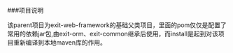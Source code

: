 ###项目说明

该parent项目为exit-web-framework的基础父类项目，里面的pom仅仅是配置了常用的依赖jar包,由exit-orm、exit-common继承后使用，而install是起到对该项目重新编译到本地maven库的作用。

